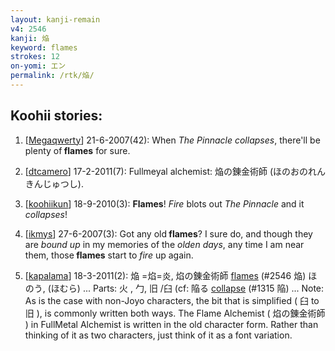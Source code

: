 ```yaml
---
layout: kanji-remain
v4: 2546
kanji: 焔
keyword: flames
strokes: 12
on-yomi: エン
permalink: /rtk/焔/
---
```


## Koohii stories: 

1) [<a href="http://kanji.koohii.com/profile/Megaqwerty">Megaqwerty</a>] 21-6-2007(42): When <em>The Pinnacle collapses</em>, there&#039;ll be plenty of<strong> flames</strong> for sure.

2) [<a href="http://kanji.koohii.com/profile/dtcamero">dtcamero</a>] 17-2-2011(7): Fullmeyal alchemist: 焔の錬金術師 (ほのおのれんきんじゅつし).

3) [<a href="http://kanji.koohii.com/profile/koohiikun">koohiikun</a>] 18-9-2010(3): <strong>Flames</strong>! <em>Fire</em> blots out <em>The Pinnacle</em> and it <em>collapses</em>!

4) [<a href="http://kanji.koohii.com/profile/ikmys">ikmys</a>] 27-6-2007(3): Got any old<strong> flames</strong>? I sure do, and though they are <em>bound up</em> in my memories of the <em>olden days</em>, any time I am near them, those<strong> flames</strong> start to <em>fire</em> up again.

5) [<a href="http://kanji.koohii.com/profile/kapalama">kapalama</a>] 18-3-2011(2): 焔 =焰=炎, 焰の錬金術師 <a href="../v4/2546.html">flames</a> (#2546 焔) ほのう, (ほむら) ... Parts: 火 , 勹, 旧 /臼 (cf: 陥る <a href="../v4/1315.html">collapse</a> (#1315 陥) ... Note: As is the case with non-Joyo characters, the bit that is simplified ( 臼 to 旧 ), is commonly written both ways. The Flame Alchemist ( 焰の錬金術師 ) in FullMetal Alchemist is written in the old character form. Rather than thinking of it as two characters, just think of it as a font variation.

